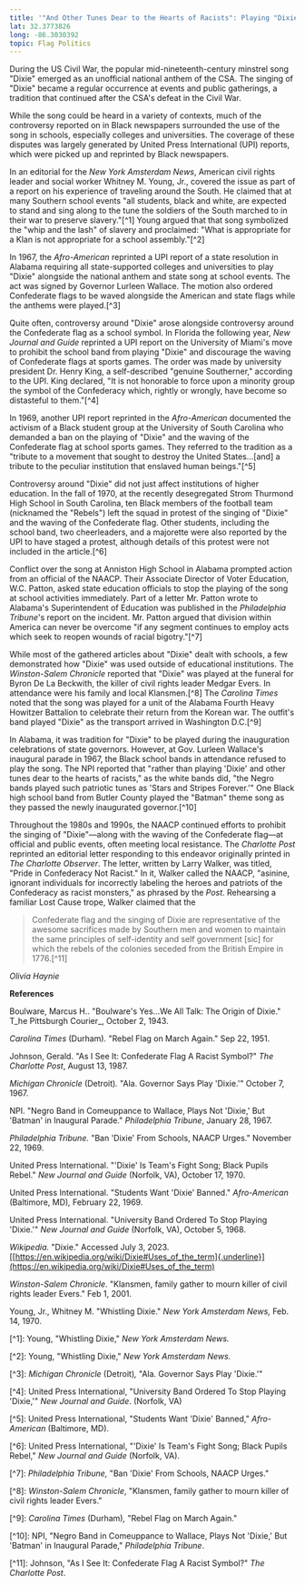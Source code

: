 ```yaml
---
title: '"And Other Tunes Dear to the Hearts of Racists": Playing "Dixie"'
lat: 32.3773826
long: -86.3030392
topic: Flag Politics
---
```

During the US Civil War, the popular mid-nineteenth-century minstrel song "Dixie" emerged as an unofficial national anthem of the CSA. The singing of "Dixie" became a regular occurrence at events and public gatherings, a tradition that continued after the CSA's defeat in the Civil War.

While the song could be heard in a variety of contexts, much of the controversy reported on in Black newspapers surrounded the use of the song in schools, especially colleges and universities. The coverage of these disputes was largely generated by United Press International (UPI) reports, which were picked up and reprinted by Black newspapers.

In an editorial for the _New York Amsterdam News_, American civil rights leader and social worker Whitney M. Young, Jr., covered the issue as part of a report on his experience of traveling around the South. He claimed that at many Southern school events "all students, black and white, are expected to stand and sing along to the tune the soldiers of the South marched to in their war to preserve slavery."\[^1] Young argued that that song symbolized the "whip and the lash" of slavery and proclaimed: "What is appropriate for a Klan is not appropriate for a school assembly."\[^2]

In 1967, the _Afro-American_ reprinted a UPI report of a state resolution in Alabama requiring all state-supported colleges and universities to play "Dixie" alongside the national anthem and state song at school events. The act was signed by Governor Lurleen Wallace. The motion also ordered Confederate flags to be waved alongside the American and state flags while the anthems were played.\[^3]

Quite often, controversy around "Dixie" arose alongside controversy around the Confederate flag as a school symbol. In Florida the following year, _New Journal and Guide_ reprinted a UPI report on the University of Miami's move to prohibit the school band from playing "Dixie" and discourage the waving of Confederate flags at sports games. The order was made by university president Dr. Henry King, a self-described "genuine Southerner," according to the UPI. King declared, "It is not honorable to force upon a minority group the symbol of the Confederacy which, rightly or wrongly, have become so distasteful to them."\[^4]

In 1969, another UPI report reprinted in the _Afro-American_ documented the activism of a Black student group at the University of South Carolina who demanded a ban on the playing of "Dixie" and the waving of the Confederate flag at school sports games. They referred to the tradition as a "tribute to a movement that sought to destroy the United States...\[and] a tribute to the peculiar institution that enslaved human beings."\[^5]

Controversy around "Dixie" did not just affect institutions of higher education. In the fall of 1970, at the recently desegregated Strom Thurmond High School in South Carolina, ten Black members of the football team (nicknamed the "Rebels") left the squad in protest of the singing of "Dixie" and the waving of the Confederate flag. Other students, including the school band, two cheerleaders, and a majorette were also reported by the UPI to have staged a protest, although details of this protest were not included in the article.\[^6]

Conflict over the song at Anniston High School in Alabama prompted action from an official of the NAACP. Their Associate Director of Voter Education, W.C. Patton, asked state education officials to stop the playing of the song at school activities immediately. Part of a letter Mr. Patton wrote to Alabama's Superintendent of Education was published in the _Philadelphia Tribune_'s report on the incident. Mr. Patton argued that division within America can never be overcome "if any segment continues to employ acts which seek to reopen wounds of racial bigotry."\[^7]

While most of the gathered articles about "Dixie" dealt with schools, a few demonstrated how "Dixie" was used outside of educational institutions. The _Winston-Salem Chronicle_ reported that "Dixie" was played at the funeral for Byron De La Beckwith, the killer of civil rights leader Medgar Evers. In attendance were his family and local Klansmen.\[^8] The _Carolina Times_ noted that the song was played for a unit of the Alabama Fourth Heavy Howitzer Battalion to celebrate their return from the Korean war. The outfit's band played "Dixie" as the transport arrived in Washington D.C.\[^9]

In Alabama, it was tradition for "Dixie" to be played during the inauguration celebrations of state governors. However, at Gov. Lurleen Wallace's inaugural parade in 1967, the Black school bands in attendance refused to play the song. The NPI reported that "rather than playing 'Dixie' and other tunes dear to the hearts of racists," as the white bands did, "the Negro bands played such patriotic tunes as 'Stars and Stripes Forever.'" One Black high school band from Butler County played the "Batman" theme song as they passed the newly inaugurated governor.\[^10]

Throughout the 1980s and 1990s, the NAACP continued efforts to prohibit the singing of "Dixie"—along with the waving of the Confederate flag—at official and public events, often meeting local resistance. The _Charlotte Post_ reprinted an editorial letter responding to this endeavor originally printed in _The Charlotte Observer_. The letter, written by Larry Walker, was titled, "Pride in Confederacy Not Racist." In it, Walker called the NAACP, "asinine, ignorant individuals for incorrectly labeling the heroes and patriots of the Confederacy as racist monsters," as phrased by the _Post_. Rehearsing a familiar Lost Cause trope, Walker claimed that the

> Confederate flag and the singing of Dixie are representative of the awesome sacrifices made by Southern men and women to maintain the same principles of self-identity and self government \[sic] for which the rebels of the colonies seceded from the British Empire in 1776.\[^11]

_Olivia Haynie_



**References**

Boulware, Marcus H.. "Boulware's Yes...We All Talk: The Origin of Dixie." T_he Pittsburgh Courier_, October 2, 1943.

_Carolina Times_ (Durham)_._ "Rebel Flag on March Again." Sep 22, 1951.

Johnson, Gerald. "As I See It: Confederate Flag A Racist Symbol?" _The Charlotte Post_, August 13, 1987.

_Michigan Chronicle_ (Detroit)_._ "Ala. Governor Says Play 'Dixie.'" October 7, 1967.

NPI. "Negro Band in Comeuppance to Wallace, Plays Not 'Dixie,' But 'Batman' in Inaugural Parade." _Philadelphia Tribune_, January 28, 1967.

_Philadelphia Tribune._ "Ban 'Dixie' From Schools, NAACP Urges." November 22, 1969.

United Press International. "'Dixie' Is Team's Fight Song; Black Pupils Rebel." _New Journal and Guide_ (Norfolk, VA), October 17, 1970.

United Press International. "Students Want 'Dixie' Banned." _Afro-American_ (Baltimore, MD)_,_ February 22, 1969.

United Press International. "University Band Ordered To Stop Playing 'Dixie.'" _New Journal and Guide_ (Norfolk, VA), October 5, 1968.

_Wikipedia._ "Dixie." Accessed July 3, 2023. [\[https://en.wikipedia.org/wiki/Dixie#Uses_of_the_term]{.underline}](https://en.wikipedia.org/wiki/Dixie#Uses_of_the_term)

_Winston-Salem Chronicle_. "Klansmen, family gather to mourn killer of civil rights leader Evers." Feb 1, 2001.

Young, Jr., Whitney M. "Whistling Dixie." _New York Amsterdam News,_ Feb. 14, 1970.

\[^1]: Young, "Whistling Dixie," _New York Amsterdam News._

\[^2]: Young, "Whistling Dixie," _New York Amsterdam News._

\[^3]: _Michigan Chronicle_ (Detroit)_,_ "Ala. Governor Says Play 'Dixie.'"

\[^4]: United Press International, "University Band Ordered To Stop Playing 'Dixie,'" _New Journal and Guide_. (Norfolk, VA)

\[^5]: United Press International, "Students Want 'Dixie' Banned," _Afro-American_ (Baltimore, MD).

\[^6]: United Press International, "'Dixie' Is Team's Fight Song; Black Pupils Rebel," _New Journal and Guide_ (Norfolk, VA).

\[^7]: _Philadelphia Tribune,_ "Ban 'Dixie' From Schools, NAACP Urges."

\[^8]: _Winston-Salem Chronicle_, "Klansmen, family gather to mourn killer of civil rights leader Evers."

\[^9]: _Carolina Times_ (Durham)_,_ "Rebel Flag on March Again."

\[^10]: NPI, "Negro Band in Comeuppance to Wallace, Plays Not 'Dixie,' But 'Batman' in Inaugural Parade," _Philadelphia Tribune_.

\[^11]: Johnson, "As I See It: Confederate Flag A Racist Symbol?" _The Charlotte Post_.
